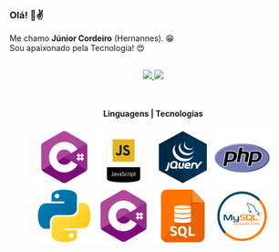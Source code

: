 ### Olá! 👋✌ <br>
Me chamo <b>Júnior Cordeiro</b> (Hernannes). 😁  <br>
Sou apaixonado pela Tecnologia! 😍

##
<div align="center">
  <a href="https://github.com/hernannes">
  <img height="180em" wisth="47%" src="https://github-readme-stats.vercel.app/api?username=hernannes&show_icons=true&theme=dracula&include_all_commits=true&count_private=true"/>
  <img height="180em" wisth="47%" src="https://github-readme-stats.vercel.app/api/top-langs/?username=hernannes&layout=compact&langs_count=7&theme=dracula"/>
</div>

##

<div align="center" style='display:inline-block;'>
  <h4> Linguagens | Tecnologias</h4>
  <img width="100px" src="https://raw.githubusercontent.com/hernannes/hernannes.github.io/main/icones/icon_csharp.png"/>
  <img width="100px" src="https://raw.githubusercontent.com/hernannes/hernannes.github.io/main/icones/icon_javascript.png"/>
  <img width="100px" src="https://raw.githubusercontent.com/hernannes/hernannes.github.io/main/icones/icon_jquery.png"/>
  <img width="100px" src="https://raw.githubusercontent.com/hernannes/hernannes.github.io/main/icones/icon_php.png"/>
  <img width="100px" src="https://raw.githubusercontent.com/hernannes/hernannes.github.io/main/icones/icon_python.png"/>
  <img width="100px" src="https://raw.githubusercontent.com/hernannes/hernannes.github.io/main/icones/icon_csharp.png"/>
  <img width="100px" src="https://raw.githubusercontent.com/hernannes/hernannes.github.io/main/icones/icon_sql.png"/>
  <img width="100px" src="https://raw.githubusercontent.com/hernannes/hernannes.github.io/main/icones/icon_mysql.png"/>
</div>

